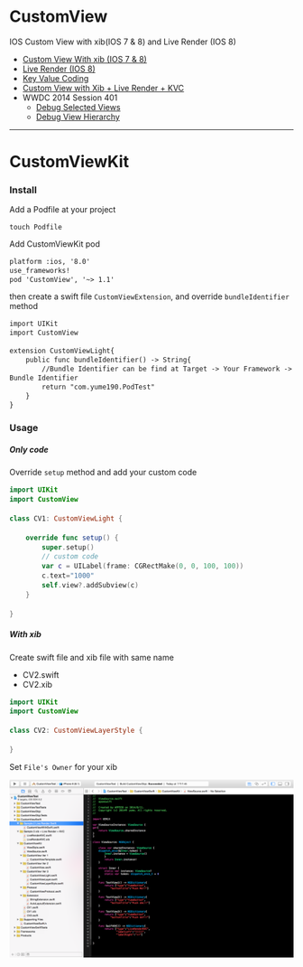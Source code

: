 CustomView
==========

IOS Custom View with xib(IOS 7 &amp; 8) and Live Render (IOS 8)

 * [Custom View With xib (IOS 7 &amp; 8)](CustomView.md)
 * [Live Render (IOS 8)](LiveRender.md)
 * [Key Value Coding](KVC.md)
 * [Custom View with Xib + Live Render + KVC](CustomView_LiveRender_KVC.md)
 * WWDC 2014 Session 401
    * [Debug Selected Views](WWDC_2014_Session_401.md/#debugSelectedViews)
    * [Debug View Hierarchy](WWDC_2014_Session_401.md/#debugViewHierarchy)

---

# CustomViewKit

### Install

Add a Podfile at your project

    touch Podfile

Add CustomViewKit pod

```
platform :ios, '8.0'
use_frameworks!
pod 'CustomView', '~> 1.1'
```

then create a swift file `CustomViewExtension`, and override `bundleIdentifier` method

```
import UIKit
import CustomView

extension CustomViewLight{
    public func bundleIdentifier() -> String{
        //Bundle Identifier can be find at Target -> Your Framework -> Bundle Identifier
        return "com.yume190.PodTest"
    }
}
```

### Usage

##### Only code

Override `setup` method and add your custom code

``` swift CV1.swift
import UIKit
import CustomView

class CV1: CustomViewLight {

    override func setup() {
        super.setup()
        // custom code
        var c = UILabel(frame: CGRectMake(0, 0, 100, 100))
        c.text="1000"
        self.view?.addSubview(c)
    }

}
```

##### With xib

Create swift file and xib file with same name

 * CV2.swift
 * CV2.xib

``` swift CV2.swift
import UIKit
import CustomView

class CV2: CustomViewLayerStyle {

}
```

Set `File's Owner` for your xib

![File's Owner](/images/i4.png)